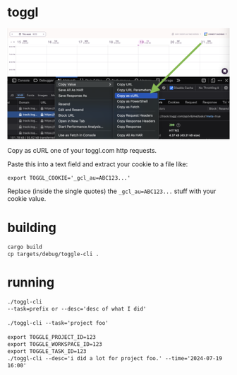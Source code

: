 # toggl

![cURL](cURL.png)

Copy as cURL one of your toggl.com http requests.

Paste this into a text field and extract your cookie to a file like:

```
export TOGGL_COOKIE='_gcl_au=ABC123...'
```

Replace (inside the single quotes) the `_gcl_au=ABC123...` stuff with your cookie value.

# building

```
cargo build
cp targets/debug/toggle-cli .
```

# running

```
./toggl-cli
--task=prefix or --desc='desc of what I did'

./toggl-cli --task='project foo'

export TOGGLE_PROJECT_ID=123
export TOGGLE_WORKSPACE_ID=123
export TOGGLE_TASK_ID=123
./toggl-cli --desc='i did a lot for project foo.' --time='2024-07-19 16:00'
```
